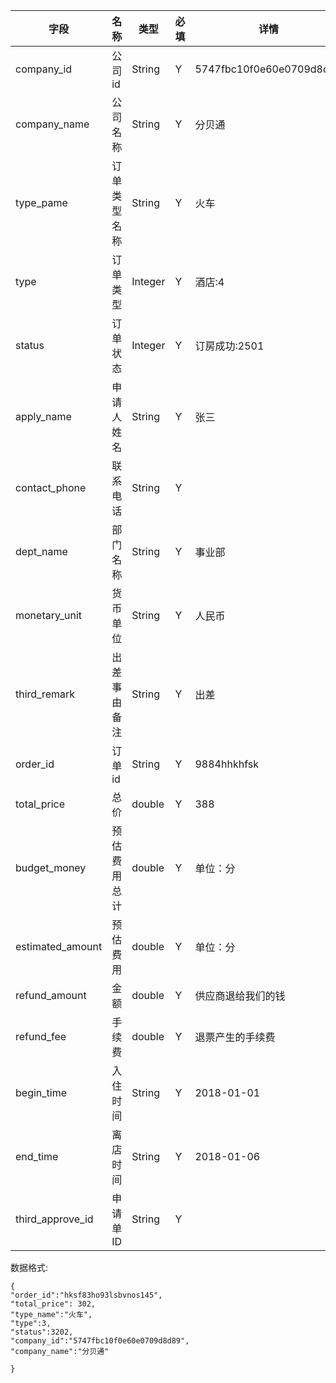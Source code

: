 字段|名称|类型|必填|详情
----|----|---|---|---
company_id |公司id|String| Y | 5747fbc10f0e60e0709d8d89
company_name | 公司名称|String|Y|分贝通
type_pame |订单类型名称 |String| Y |火车
type |订单类型| Integer | Y |酒店:4
status |订单状态|Integer| Y |订房成功:2501
apply_name|申请人姓名|String |Y|张三
contact_phone|联系电话|String|Y|
dept_name|部门名称|String |Y|事业部
monetary_unit|货币单位|String |Y|人民币
third_remark|出差事由备注|String|Y|出差
order_id |订单id|String| Y |9884hhkhfsk
total_price |总价 | double| Y |388
budget_money|预估费用总计|double |Y|单位：分
estimated_amount|预估费用|double |Y|单位：分
refund_amount| 金额|double|Y|供应商退给我们的钱
refund_fee|手续费|double|Y|退票产生的手续费
begin_time|入住时间|String|Y|2018-01-01
end_time|离店时间|String|Y|2018-01-06
third_approve_id|申请单ID|String|Y|











































数据格式:


```
{
"order_id":"hksf83ho93lsbvnos145",
"total_price": 302,
"type_name":"火车",
"type":3,
"status":3202,
"company_id":"5747fbc10f0e60e0709d8d89",
"company_name":"分贝通"

}


```
